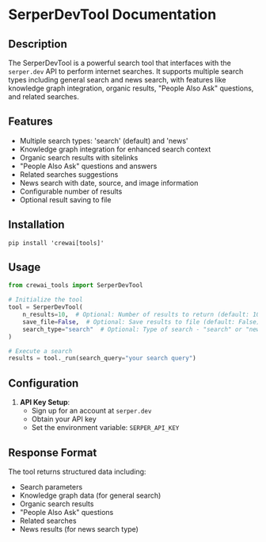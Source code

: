 # SerperDevTool Documentation

## Description
The SerperDevTool is a powerful search tool that interfaces with the `serper.dev` API to perform internet searches. It supports multiple search types including general search and news search, with features like knowledge graph integration, organic results, "People Also Ask" questions, and related searches.

## Features
- Multiple search types: 'search' (default) and 'news'
- Knowledge graph integration for enhanced search context
- Organic search results with sitelinks
- "People Also Ask" questions and answers
- Related searches suggestions
- News search with date, source, and image information
- Configurable number of results
- Optional result saving to file

## Installation
```shell
pip install 'crewai[tools]'
```

## Usage
```python
from crewai_tools import SerperDevTool

# Initialize the tool
tool = SerperDevTool(
    n_results=10,  # Optional: Number of results to return (default: 10)
    save_file=False,  # Optional: Save results to file (default: False)
    search_type="search"  # Optional: Type of search - "search" or "news" (default: "search")
)

# Execute a search
results = tool._run(search_query="your search query")
```

## Configuration
1. **API Key Setup**:
   - Sign up for an account at `serper.dev`
   - Obtain your API key
   - Set the environment variable: `SERPER_API_KEY`

## Response Format
The tool returns structured data including:
- Search parameters
- Knowledge graph data (for general search)
- Organic search results
- "People Also Ask" questions
- Related searches
- News results (for news search type)
